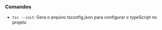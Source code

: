 ### Comandos
  - ``` tsc --init ```: Gera o arquivo tsconfig.json para configurar o typeScript no projeto